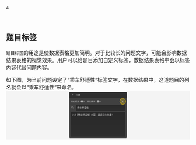 ```index
4
```
```tag

```
```summary

```

## 题目标签
`题目标签`的用途是使数据表格更加简明。对于比较长的问题文字，可能会影响数据结果表格的视觉效果。用户可以给题目添加自定义标签，数据结果表格中会以标签内容代替问题内容。

如下图，为当前问题设定了“乘车舒适性”标签文字，在数据结果中，这道题目的列名就会以“乘车舒适性”来命名。
  <img src='../../assets/snapshots/node-setting/question/label.png'>